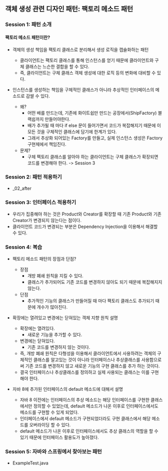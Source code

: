 ## 객체 생성 관련 디자인 패턴: 팩토리 메소드 패턴

### Session 1: 패턴 소개

#### 팩토리 메소드 패턴이란?
- 객체의 생성 책임을 팩토리 클래스로 분리해서 생성 로직을 캡슐화하는 패턴
  - 클라이언트는 팩토리 클래스를 통해 인스턴스를 얻기 때문에 클라이언트와 구체 클래스는 느슨한 결합을 할 수 있다.
  - 즉, 클라이언트는 구체 클래스 객체 생성에 대한 로직 등의 변화에 대비할 수 있다.


- 인스턴스를 생성하는 책임을 구체적인 클래스가 아니라 추상적인 인터페이스의 메소드로 감쌀 수 있다.
  - 왜? 
    - 어떤 배를 만드는데, 기존에 화이트쉽만 만드는 공장에서(ShipFactory) 블랙쉽까지 만들어야한다.
    - 배가 추가될 때 마다 if else 문이 들어가면서 코드가 복잡해지기 때문에 이 모든 것을 구체적인 클래스에 담기에 한계가 있다.
    - 그래서 추상화 되어있는 Factory를 만들고, 실제 인스턴스 생성은 Factory 구현체에서 책임진다.
  - 문제?
    - 구체 팩토리 클래스를 알아야 하는 클라이언트는 구체 클래스가 확장되면 코드를 변경해야 한다. -> Session 3

### Session 2: 패턴 적용하기
- _02_after


### Session 3: 인터페이스 적용하기
- 우리가 집중해야 하는 것은 Product와 Creator를 확장할 때 기존 Product와 기존 Creator가 변경되지 않는다는 점이다.
- 클라이언트 코드가 변경되는 부분은 Dependency Injection을 이용해서 해결할 수 있다.

### Session 4: 복습
- 팩토리 메소드 패턴의 장점과 단점?
  - 장점
    - 개방 폐쇄 원칙을 지킬 수 있다.
    - 클래스가 추가되어도 기존 코드를 변경하지 않아도 되기 때문에 복잡해지지 않는다.
  - 단점
    - 추가적인 기능의 클래스가 만들어질 때 마다 팩토리 클래스도 추가되기 때문에 개수가 많아진다.


- 확장에는 열려있고 변경에는 닫혀있는 객체 지향 원칙 설명
  - 확장에는 열려있다.
    - 새로운 기능을 추가할 수 있다.
  - 변경에는 닫혀있다.
    - 기존 코드를 변경하지 않는 것이다.
  - 즉, 개방 폐쇄 원칙은 다형성을 이용해서 클라이언트에서 사용하려는 객체의 구체적인 클래스를 알고있는 것이 아니라 인터페이스나 추상클래스를 사용함으로써 기존 코드를 변경하지 않고 새로운 기능의 구현 클래스를 추가 하는 것이다.
  - 결국 인터페이스나 추상클래스를 정의하고 실제 사용되는 클래스는 이를 구현해야 한다.


- 자바 8에 추가된 인터페이스의 default 메소드에 대해서 설명
  - 자바 8 이전에는 인터페이스의 추상 메소드는 해당 인터페이스를 구현한 클래스에서만 정의할 수 있었는데, default 메소드가 나온 이후로 인터페이스에서도 메소드를 구현할 수 있게 되었다.
  - 인터페이스에서 default 메소드가 구현되었더라도 구현 클래스에서 해당 메소드를 오버라이딩 할 수 있다.
  - default 메소드가 나온 이후로 인터페이스에서도 추상 클래스의 역할을 할 수 있기 때문에 인터페이스 활용도가 높아졌다.


### Session 5: 자바와 스프링에서 찾아보는 패턴

- ExampleTest.java